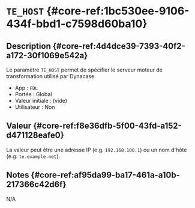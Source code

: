 # `TE_HOST` {#core-ref:1bc530ee-9106-434f-bbd1-c7598d60ba10}

## Description {#core-ref:4d4dce39-7393-40f2-a172-30f1069e542a}

Le paramètre `TE_HOST` permet de spécifier le serveur moteur de transformation
utilisé par Dynacase.

*   App : `FDL`
*   Portée : Global
*   Valeur initiale : (vide)
*   Utilisateur : Non

## Valeur {#core-ref:f8e36dfb-5f00-43fd-a152-d471128eafe0}

La valeur peut être une adresse IP (e.g. `192.168.100.1`) ou un nom d'hôte (e.g.
`te.example.net`).

## Notes {#core-ref:af95da99-ba17-461a-a10b-217366c42d6f}

N/A

<!-- links -->